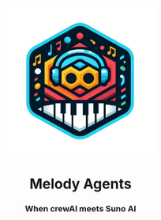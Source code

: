<p align="center">
    <img alt="logo" src="img/logo.png" width=300 />
    <h1 align="center">Melody Agents</h1>
    <h3 align="center">When crewAI meets Suno AI</h3>
</p>


